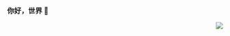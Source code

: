 

### 你好，世界 👋

<img align="right" src="https://github-readme-stats.vercel.app/api?username=EylinX&show_icons=true&icon_color=CE1D2D&text_color=718096&bg_color=ffffff&hide_title=true" />

<!--
**EylinX/EylinX** is a ✨ _special_ ✨ repository because its `README.md` (this file) appears on your GitHub profile.

Here are some ideas to get you started:

- 🔭 I’m currently working on ...
- 🌱 I’m currently learning ...
- 👯 I’m looking to collaborate on ...
- 🤔 I’m looking for help with ...
- 💬 Ask me about ...
- 📫 How to reach me: ...
- 😄 Pronouns: ...
- ⚡ Fun fact: ...

- :orange_book: 
- :hammer: 
- :ram: 
- :meat_on_bone: 

-->
